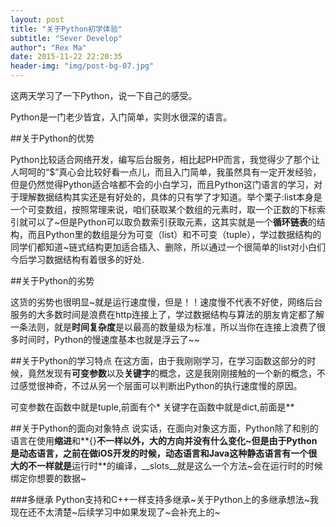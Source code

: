 ```yaml
---
layout: post
title: "关于Python初学体验"
subtitle: "Sever Develop"
author": "Rex Ma"
date: 2015-11-22 22:20:35
header-img: "img/post-bg-07.jpg"
---
```

这两天学习了一下Python，说一下自己的感受。

Python是一门老少皆宜，入门简单，实则水很深的语言。

##关于Python的优势

Python比较适合网络开发，编写后台服务，相比起PHP而言，我觉得少了那个让人呵呵的“$”真心会比较好看一点儿，而且入门简单，我虽然具有一定开发经验，但是仍然觉得Python适合啥都不会的小白学习，而且Python这门语言的学习，对于理解数据结构其实还是有好处的，具体的只有学了才知道。举个栗子:list本身是一个可变数组，按照常理来说，咱们获取某个数组的元素时，取一个正数的下标索引就可以了~但是Python可以取负数索引获取元素，这其实就是一个**循环链表**的结构，而且Python里的数组是分为可变（list）和不可变（tuple），学过数据结构的同学们都知道~链式结构更加适合插入、删除，所以通过一个很简单的list对小白们今后学习数据结构有着很多的好处.

##关于Python的劣势

这货的劣势也很明显~就是运行速度慢，但是！！速度慢不代表不好使，网络后台服务的大多数时间是浪费在http连接上了，学过数据结构与算法的朋友肯定都了解一条法则，就是**时间复杂度**是以最高的数量级为标准，所以当你在连接上浪费了很多时间时，Python的慢速度基本也就是浮云了~~

##关于Python的学习特点
在这方面，由于我刚刚学习，在学习函数这部分的时候，竟然发现有**可变参数**以及**关键字**的概念，这是我刚刚接触的一个新的概念，不过感觉很神奇，不过从另一个层面可以判断出Python的执行速度慢的原因。

可变参数在函数中就是tuple,前面有个*
关键字在函数中就是dict,前面是**

##关于Python的面向对象特点
说实话，在面向对象这方面，Python除了和别的语言在使用**缩进**和**{}**不一样以外，大的方向并没有什么变化~但是由于Python是动态语言，之前在做iOS开发的时候，动态语言和Java这种静态语言有一个很大的不一样就是**运行时**的编译，__slots__就是这么一个方法~会在运行时的时候绑定你想要的数据~

###多继承
Python支持和C++一样支持多继承~关于Python上的多继承想法~我现在还不太清楚~后续学习中如果发现了~会补充上的~